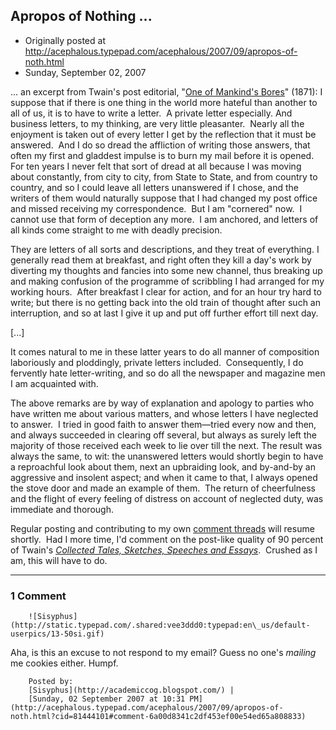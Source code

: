 ## Apropos of Nothing ...

 * Originally posted at http://acephalous.typepad.com/acephalous/2007/09/apropos-of-noth.html
 * Sunday, September 02, 2007



... an excerpt from Twain's 
post
 editorial, "[One of Mankind's Bores](http://acephalous.typepad.com/acephalous/mark-twain-one-of-mankind.html)" (1871):
I suppose that if there is one thing in the world more hateful than another
to all of us, it is to have to write a letter.  A private letter especially.
 And business letters, to my thinking, are very little pleasanter.  Nearly
all the enjoyment is taken out of every letter I get by the reflection that
it must be answered.  And I do so dread the affliction of writing those
answers, that often my first and gladdest impulse is to burn my mail before
it is opened.  For ten years I never felt that sort of dread at all because
I was moving about constantly, from city to city, from State to State, and
from country to country, and so I could leave all letters unanswered if
I chose, and the writers of them would naturally suppose that I had changed
my post office and missed receiving my correspondence.  But I am "cornered"
now.  I cannot use that form of deception any more.  I am anchored, and
letters of all kinds come straight to me with deadly precision.   

They are letters of all sorts and descriptions, and they treat of everything.
 I generally read them at breakfast, and right often they kill a day's work
by diverting my thoughts and fancies into some new channel, thus breaking
up and making confusion of the programme of scribbling I had arranged for
my working hours.  After breakfast I clear for action, and for an hour try
hard to write; but there is no getting back into the old train of thought
after such an interruption, and so at last I give it up and put off further
effort till next day.

[...]

It comes natural to me in these latter years to do all manner of composition
laboriously and ploddingly, private letters included.  Consequently, I do
fervently hate letter-writing, and so do all the newspaper and magazine
men I am acquainted with.   

The above remarks are by way of explanation and apology to parties who
have written me about various matters, and whose letters I have neglected
to answer.  I tried in good faith to answer them—tried every now and
then, and always succeeded in clearing off several, but always as surely
left the majority of those received each week to lie over till the next.
 The result was always the same, to wit: the unanswered letters would shortly
begin to have a reproachful look about them, next an upbraiding look, and
by-and-by an aggressive and insolent aspect; and when it came to that, I
always opened the stove door and made an example of them.  The return of
cheerfulness and the flight of every feeling of distress on account of neglected
duty, was immediate and thorough.   

Regular posting and contributing to my own [comment threads](http://acephalous.typepad.com/acephalous/2007/08/on-kc-johnsons-.html) will resume shortly.  Had I more time, I'd comment on the post-like quality of 90 percent of Twain's [_Collected Tales, Sketches, Speeches and Essays_](http://www.amazon.com/exec/obidos/ASIN/0940450364/diesekoschmar-20).  Crushed as I am, this will have to do.

		

* * *

### 1 Comment 

		

                
[]()

	

		![Sisyphus](http://static.typepad.com/.shared:vee3ddd0:typepad:en\_us/default-userpics/13-50si.gif)
	

	

		

Aha, is this an excuse to not respond to my email? Guess no one's _mailing_ me cookies either. Humpf.

	

		Posted by:
		[Sisyphus](http://academiccog.blogspot.com/) |
		[Sunday, 02 September 2007 at 10:31 PM](http://acephalous.typepad.com/acephalous/2007/09/apropos-of-noth.html?cid=81444101#comment-6a00d8341c2df453ef00e54ed65a808833)

		

        